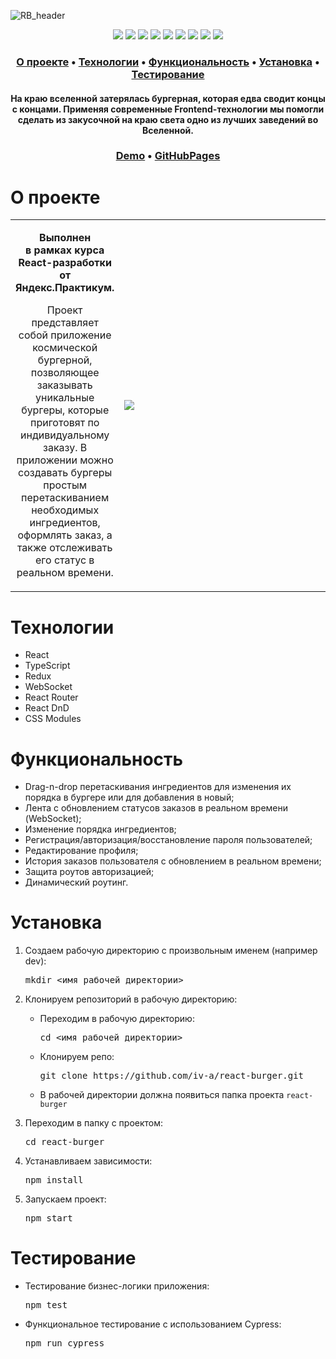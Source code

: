 ![RB_header](https://user-images.githubusercontent.com/61308457/168847872-31664c4c-c94c-4b35-9d98-3cdccf80c1b6.svg)
<div align="center">
  <img src="https://img.shields.io/badge/-React-202124?logo=react&logoColor=61DAFB&style=flat-square" />
  <img src="https://img.shields.io/badge/Redux-593D88?style=flat-square&logo=redux&logoColor=white" />
  <img src="https://img.shields.io/badge/TypeScript-3178C6?style=flat-square&logo=typescript&logoColor=white" />
  <img src="https://img.shields.io/badge/JavaScript-202124?style=flat-square&logo=javascript&logoColor=F7DF1E" />
  <img src="https://img.shields.io/badge/HTML5-E34F26?style=flat-square&logo=html5&logoColor=white" />
  <img src="https://img.shields.io/badge/CSS3-1572B6?style=flat-square&logo=css3&logoColor=white" />
  <img src="https://img.shields.io/badge/React_Router-CA4245?style=flat-square&logo=react-router&logoColor=white" />
  <img src="https://img.shields.io/badge/Jest-C21325?style=flat-square&logo=jest&logoColor=white" />
  <img src="https://img.shields.io/badge/Cypress-17202C?style=flat-square&logo=cypress&logoColor=white" />
</div>

<h3 align="center">
  <a href="#about">О проекте</a>
  •
  <a href="#techs">Технологии</a>
  •
  <a href="#functionality">Функциональность</a>
  •
  <a href="#install">Установка</a>
  •
  <a href="#test">Тестирование</a>
</h3>

<h4 align=center>На краю вселенной затерялась бургерная, которая едва сводит концы с концами. 
Применяя современные Frontend-технологии мы помогли сделать из закусочной на краю света одно из лучших заведений во Вселенной.
</h4>

<h3 align="center">
  <a href="http://stellar-burgers.iv-a.ru/" title="Link">Demo</a> 
  •
  <a href="https://iv-a.github.io/react-burger/">GitHubPages</a>
</h3>

<h1 id="about">О проекте</h1>
<table>
  <tbody>
    <tr>
      <td>
        <p align="center"><b>Выполнен <br> в рамках курса React-разработки от Яндекс.Практикум. </b><p>
        <p align="center">Проект представляет собой приложение космической бургерной, позволяющее заказывать уникальные бургеры, которые приготовят по индивидуальному заказу. В приложении можно создавать бургеры простым перетаскиванием необходимых ингредиентов, оформлять заказ, а также отслеживать его статус в реальном времени.</p>
      </td>
      <td width="70%"><img src="https://user-images.githubusercontent.com/61308457/168448786-28b07fa6-3e18-407c-a3d5-27571a0001e8.gif"/></td>
    </tr>
  </tbody>
</table>
<!--
<img src="https://user-images.githubusercontent.com/61308457/168448786-28b07fa6-3e18-407c-a3d5-27571a0001e8.gif"/>
<blockquote>
Проект представляет собой приложение космической бургерной, позволяющее заказывать уникальные бургеры, которые приготовят по индивидуальному заказу. В приложении можно создавать бургеры простым перетаскиванием необходимых ингредиентов, оформлять заказ, а также отслеживать его статус в реальном времени.
</blockquote>
<br>
<br>
--!>
<h1 id="techs">Технологии</h1>
<ul>
  <li>React</li>
  <li>TypeScript</li>
  <li>Redux</li>
  <li>WebSocket</li>
  <li>React Router</li>
  <li>React DnD</li>
  <li>CSS Modules</li>
</ul>
<h1 id="functionality">Функциональность</h1>
<ul>
  <li>Drag-n-drop перетаскивания ингредиентов для изменения их порядка в бургере или для добавления в новый;</li>
  <li>Лента с обновлением статусов заказов в реальном времени (WebSocket);</li>
  <li>Изменение порядка ингредиентов;</li>
  <li>Регистрация/авторизация/восстановление пароля пользователей;</li>
  <li>Редактирование профиля;</li>
  <li>История заказов пользователя с обновлением в реальном времени;</li>
  <li>Защита роутов авторизацией;</li>
  <li>Динамический роутинг.</li>
</ul>
<h1 id="install">Установка</h1>
<ol>
<li>
  <p>Создаем рабочую директорию с произвольным именем (например dev):</p>
<pre>
mkdir <имя рабочей директории>
</pre>
</li>
<li>
  <p>Клонируем репозиторий в рабочую директорию:</p>
  <ul>
  <li>
    <p>Переходим в рабочую директорию:</p>
<pre>
cd <имя рабочей директории>
</pre>
  </li>
  <li>
    <p>Клонируем репо:</p>
<pre>
git clone https://github.com/iv-a/react-burger.git
</pre>
  </li>
    <li>
      В рабочей директории должна появиться папка проекта <code>react-burger</code>
    </li>
  </ul>
</li>
<li>
  <p>Переходим в папку с проектом:</p>
<pre>
cd react-burger
</pre>
</li>
<li>
  <p>Устанавливаем зависимости:</p>
<pre>
npm install
</pre>
</li>
<li>
  <p>Запускаем проект:</p>
<pre>
npm start
</pre>
</li>
</ol>

<h1 id="test">Тестирование</h1>
<ul>
<li>
  <p>Тестирование бизнес-логики приложения:</p>
<pre>
npm test
</pre>
</li>
<li>
  <p>Функциональное тестирование с использованием Cypress:</p>
<pre>
npm run cypress
</pre>
</li>
</ul>
